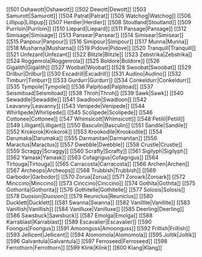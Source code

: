 [[501 Oshawott|Oshawott]]
[[502 Dewott|Dewott]]
[[503 Samurott|Samurott]]
[[504 Patrat|Patrat]]
[[505 Watchog|Watchog]]
[[506 Lillipup|Lillipup]]
[[507 Herdier|Herdier]]
[[508 Stoutland|Stoutland]]
[[509 Purrloin|Purrloin]]
[[510 Liepard|Liepard]]
[[511 Pansage|Pansage]]
[[512 Simisage|Simisage]]
[[513 Pansear|Pansear]]
[[514 Simisear|Simisear]]
[[515 Panpour|Panpour]]
[[516 Simipour|Simipour]]
[[517 Munna|Munna]]
[[518 Musharna|Musharna]]
[[519 Pidove|Pidove]]
[[520 Tranquill|Tranquill]]
[[521 Unfezant|Unfezant]]
[[522 Blitzle|Blitzle]]
[[523 Zebstrika|Zebstrika]]
[[524 Roggenrola|Roggenrola]]
[[525 Boldore|Boldore]]
[[526 Gigalith|Gigalith]]
[[527 Woobat|Woobat]]
[[528 Swoobat|Swoobat]]
[[529 Drilbur|Drilbur]]
[[530 Excadrill|Excadrill]]
[[531 Audino|Audino]]
[[532 Timburr|Timburr]]
[[533 Gurdurr|Gurdurr]]
[[534 Conkeldurr|Conkeldurr]]
[[535 Tympole|Tympole]]
[[536 Palpitoad|Palpitoad]]
[[537 Seismitoad|Seismitoad]]
[[538 Throh|Throh]]
[[539 Sawk|Sawk]]
[[540 Sewaddle|Sewaddle]]
[[541 Swadloon|Swadloon]]
[[542 Leavanny|Leavanny]]
[[543 Venipede|Venipede]]
[[544 Whirlipede|Whirlipede]]
[[545 Scolipede|Scolipede]]
[[546 Cottonee|Cottonee]]
[[547 Whimsicott|Whimsicott]]
[[548 Petilil|Petilil]]
[[549 Lilligant|Lilligant]]
[[550 Basculin|Basculin]]
[[551 Sandile|Sandile]]
[[552 Krokorok|Krokorok]]
[[553 Krookodile|Krookodile]]
[[554 Darumaka|Darumaka]]
[[555 Darmanitan|Darmanitan]]
[[556 Maractus|Maractus]]
[[557 Dwebble|Dwebble]]
[[558 Crustle|Crustle]]
[[559 Scraggy|Scraggy]]
[[560 Scrafty|Scrafty]]
[[561 Sigilyph|Sigilyph]]
[[562 Yamask|Yamask]]
[[563 Cofagrigus|Cofagrigus]]
[[564 Tirtouga|Tirtouga]]
[[565 Carracosta|Carracosta]]
[[566 Archen|Archen]]
[[567 Archeops|Archeops]]
[[568 Trubbish|Trubbish]]
[[569 Garbodor|Garbodor]]
[[570 Zorua|Zorua]]
[[571 Zoroark|Zoroark]]
[[572 Minccino|Minccino]]
[[573 Cinccino|Cinccino]]
[[574 Gothita|Gothita]]
[[575 Gothorita|Gothorita]]
[[576 Gothitelle|Gothitelle]]
[[577 Solosis|Solosis]]
[[578 Duosion|Duosion]]
[[579 Reuniclus|Reuniclus]]
[[580 Ducklett|Ducklett]]
[[581 Swanna|Swanna]]
[[582 Vanillite|Vanillite]]
[[583 Vanillish|Vanillish]]
[[584 Vanilluxe|Vanilluxe]]
[[585 Deerling|Deerling]]
[[586 Sawsbuck|Sawsbuck]]
[[587 Emolga|Emolga]]
[[588 Karrablast|Karrablast]]
[[589 Escavalier|Escavalier]]
[[590 Foongus|Foongus]]
[[591 Amoonguss|Amoonguss]]
[[592 Frillish|Frillish]]
[[593 Jellicent|Jellicent]]
[[594 Alomomola|Alomomola]]
[[595 Joltik|Joltik]]
[[596 Galvantula|Galvantula]]
[[597 Ferroseed|Ferroseed]]
[[598 Ferrothorn|Ferrothorn]]
[[599 Klink|Klink]]
[[600 Klang|Klang]]